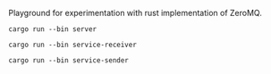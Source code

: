 Playground for experimentation with rust implementation of ZeroMQ.

```
cargo run --bin server

cargo run --bin service-receiver

cargo run --bin service-sender
```
